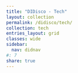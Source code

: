 ```yaml
---
title: "DIDisco - Tech"
layout: collection
permalink: /didisco/tech/
collection: tech
entries_layout: grid
classes: wide
sidebar:
  nav: didnav
#: 7
share: true
---
```

